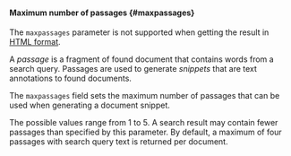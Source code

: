 #### Maximum number of passages {#maxpassages}

The `maxpassages` parameter is not supported when getting the result in [HTML format](../../search-api/concepts/html-response.md).

A _passage_ is a fragment of found document that contains words from a search query. Passages are used to generate _snippets_ that are text annotations to found documents.

The `maxpassages` field sets the maximum number of passages that can be used when generating a document snippet.

The possible values range from 1 to 5. A search result may contain fewer passages than specified by this parameter. By default, a maximum of four passages with search query text is returned per document.
